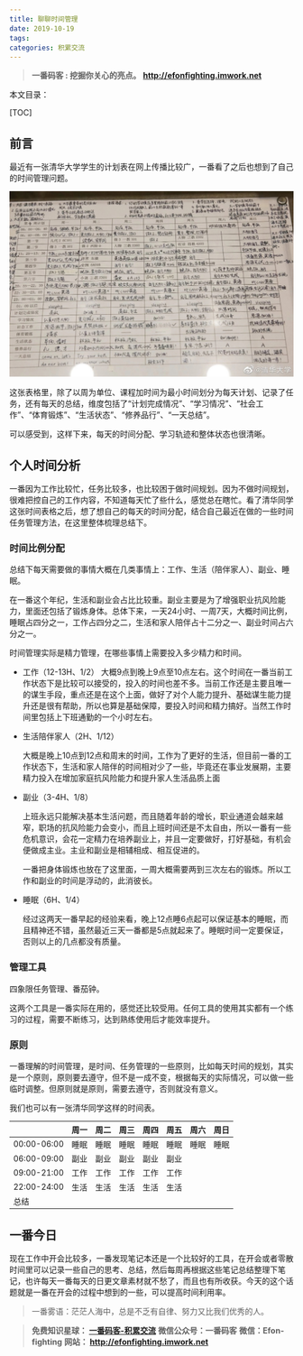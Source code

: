 ```yaml
---
title: 聊聊时间管理
date: 2019-10-19
tags: 
categories: 积累交流
---
```


> **一番码客 : 挖掘你关心的亮点。**
> **http://efonfighting.imwork.net**

本文目录：

[TOC]

## 前言

最近有一张清华大学学生的计划表在网上传播比较广，一番看了之后也想到了自己的时间管理问题。

![](2019-10-19-聊聊时间管理\01.jpg)

这张表格里，除了以周为单位、课程加时间为最小时间划分为每天计划、记录了任务，还有每天的总结，维度包括了“计划完成情况”、“学习情况”、“社会工作”、“体育锻炼”、“生活状态”、“修养品行”、“一天总结”。

可以感受到，这样下来，每天的时间分配、学习轨迹和整体状态也很清晰。

<!-- more -->

## 个人时间分析

一番因为工作比较忙，任务比较多，也比较困于做时间规划。因为不做时间规划，很难把控自己的工作内容，不知道每天忙了些什么，感觉总在瞎忙。看了清华同学这张时间表格之后，想了想自己的每天的时间分配，结合自己最近在做的一些时间任务管理方法，在这里整体梳理总结下。

### 时间比例分配

总结下每天需要做的事情大概在几类事情上：工作、生活（陪伴家人）、副业、睡眠。

在一番这个年纪，生活和副业会占比比较重。副业主要是为了增强职业抗风险能力，里面还包括了锻炼身体。总体下来，一天24小时、一周7天，大概时间比例，睡眠占四分之一，工作占四分之二，生活和家人陪伴占十二分之一、副业时间占六分之一。

时间管理实际是精力管理，在哪些事情上需要投入多少精力和时间。

* 工作（12-13H、1/2）
  大概9点到晚上9点至10点左右。这个时间在一番当前工作状态下是比较可以接受的，投入的时间也差不多。当前工作还是主要且唯一的谋生手段，重点还是在这个上面，做好了对个人能力提升、基础谋生能力提升还是很有帮助，所以也算是基础保障，要投入时间和精力搞好。当然工作时间里包括上下班通勤的一个小时左右。

* 生活陪伴家人（2H、1/12）

  大概是晚上10点到12点和周末的时间，工作为了更好的生活，但目前一番的工作状态下，生活和家人陪伴的时间相对少了一些，毕竟还在事业发展期，主要精力投入在增加家庭抗风险能力和提升家人生活品质上面

* 副业（3-4H、1/8）

  上班永远只能解决基本生活问题，而且随着年龄的增长，职业通道会越来越窄，职场的抗风险能力会变小，而且上班时间还是不太自由，所以一番有一些危机意识，会花一定精力在培养副业上，并且一定要做好，打好基础，有机会便做成主业。主业和副业是相辅相成、相互促进的。

  一番把身体锻炼也放在了这里面，一周大概需要两到三次左右的锻炼。所以工作和副业的时间是浮动的，此消彼长。

* 睡眠（6H、1/4）

  经过这两天一番早起的经验来看，晚上12点睡6点起可以保证基本的睡眠，而且精神还不错，虽然最近三天一番都是5点就起来了。睡眠时间一定要保证，否则以上的几点都没有质量。

  

### 管理工具

四象限任务管理、番茄钟。

这两个工具是一番实际在用的，感觉还比较受用。任何工具的使用其实都有一个练习的过程，需要不断练习，达到熟练使用后才能效率提升。

### 原则

一番理解的时间管理，是时间、任务管理的一些原则，比如每天时间的规划，其实是一个原则，原则要去遵守，但不是一成不变，根据每天的实际情况，可以做一些临时调整。但原则就是原则，需要去遵守，否则就没有意义。

我们也可以有一张清华同学这样的时间表。

|             | 周一 | 周二 | 周三 | 周四 | 周五 | 周六 | 周日 |
| ----------- | ---- | ---- | ---- | ---- | ---- | ---- | ---- |
| 00:00-06:00 | 睡眠 | 睡眠 | 睡眠 | 睡眠 | 睡眠 | 睡眠 | 睡眠 |
| 06:00-09:00 | 副业 | 副业 | 副业 | 副业 | 副业 |      |      |
| 09:00-21:00 | 工作 | 工作 | 工作 | 工作 | 工作 |      |      |
| 22:00-24:00 | 生活 | 生活 | 生活 | 生活 | 生活 |      |      |
| 总结        |      |      |      |      |      |      |      |

## 一番今日

现在工作中开会比较多，一番发现笔记本还是一个比较好的工具，在开会或者零散时间里可以记录一些自己的思考、总结，然后每周再根据这些笔记总结整理下笔记，也许每天一番每天的日更文章素材就不愁了，而且也有所收获。今天的这个话题就是一番在开会的过程中想到的一些，可以提高时间利用率。



> 一番雾语：茫茫人海中，总是不乏有自律、努力又比我们优秀的人。



> **免费知识星球： [一番码客-积累交流]([wwww](https://t.zsxq.com/NRVBURr))**
> **微信公众号：一番码客**
> **微信：Efon-fighting**
> **网站： http://efonfighting.imwork.net**
